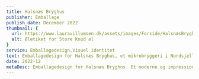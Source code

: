 ```yaml
---
title: Halsnæs Bryghus
publisher: Emballage
publish_date: December 2022
thumbnail: {
  url: https://www.lauravillumsen.dk/assets/images/Forside/HalsnæsBryghus_Forside.png,
  alt: Øletiket for Store Knud øl
}
service: Emballagedesign,Visuel identitet
text: Emballagedesign for Halsnæs Bryghus, et mikrobryggeri i Nordsjælland. Halsnæs Bryghus ønskede nye og mere moderne øletiketter. Emballagedesignet er et bud på en sjov balance mellem impressionistiske penselstrøg og moderne typografiske virkemidler. Hver etikette symboliserer historien bag navnet på øllen. Emballagedesignet blev designet i forbindelse med et skoleprojekt på Danmarks Medie- og Journalisthøjskole.
date: 2022-12
metaDesc: Emballagedesign for Halsnæs Bryghus. Et moderne og impressionistisk design, med fokus på historien bag mikrobryggeriet.
---
```


<img src="https://www.lauravillumsen.dk/assets/images/HalsnæsBryghus_underside/1_HalsnæsBryghus_underside.png" alt="">
<img src="https://www.lauravillumsen.dk/assets/images/HalsnæsBryghus_underside/2_HalsnæsBryghus_underside.png" alt="">
<img src="https://www.lauravillumsen.dk/assets/images/HalsnæsBryghus_underside/3_HalsnæsBryghus_underside.png" alt="">
<img src="https://www.lauravillumsen.dk/assets/images/HalsnæsBryghus_underside/4_HalsnæsBryghus_underside.png" alt="">
<img src="https://www.lauravillumsen.dk/assets/images/HalsnæsBryghus_underside/5_HalsnæsBryghus_underside.png" alt="">
